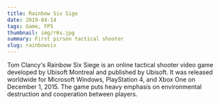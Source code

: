 ```yaml
---
title: Rainbow Six Sige
date: 2019-04-14
tags: Game, FPS
thumbnail: img/r6s.jpg
summary: First pirson tactical shooter
slug: rainbowsix
---
```


Tom Clancy's Rainbow Six Siege is an online tactical shooter video game developed by Ubisoft Montreal and published by Ubisoft. It was released worldwide for Microsoft Windows, PlayStation 4, and Xbox One on December 1, 2015. The game puts heavy emphasis on environmental destruction and cooperation between players.